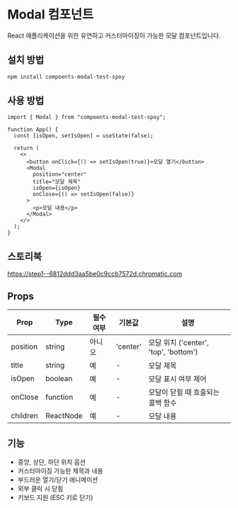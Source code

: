# Modal 컴포넌트

React 애플리케이션을 위한 유연하고 커스터마이징이 가능한 모달 컴포넌트입니다.

## 설치 방법

```bash
npm install compoents-modal-test-spoy

```

## 사용 방법

```tsx
import { Modal } from "compoents-modal-test-spoy";

function App() {
  const [isOpen, setIsOpen] = useState(false);

  return (
    <>
      <button onClick={() => setIsOpen(true)}>모달 열기</button>
      <Modal
        position="center"
        title="모달 제목"
        isOpen={isOpen}
        onClose={() => setIsOpen(false)}
      >
        <p>모달 내용</p>
      </Modal>
    </>
  );
}
```

## 스토리북

https://step1--6812ddd3aa5be0c9ccb7572d.chromatic.com

## Props

| Prop     | Type      | 필수 여부 | 기본값   | 설명                                  |
| -------- | --------- | --------- | -------- | ------------------------------------- |
| position | string    | 아니오    | 'center' | 모달 위치 ('center', 'top', 'bottom') |
| title    | string    | 예        | -        | 모달 제목                             |
| isOpen   | boolean   | 예        | -        | 모달 표시 여부 제어                   |
| onClose  | function  | 예        | -        | 모달이 닫힐 때 호출되는 콜백 함수     |
| children | ReactNode | 예        | -        | 모달 내용                             |

## 기능

- 중앙, 상단, 하단 위치 옵션
- 커스터마이징 가능한 제목과 내용
- 부드러운 열기/닫기 애니메이션
- 외부 클릭 시 닫힘
- 키보드 지원 (ESC 키로 닫기)
